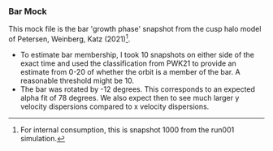 ### Bar Mock

This mock file is the bar 'growth phase' snapshot from the cusp halo model of Petersen, Weinberg, Katz (2021)[^1].

 - To estimate bar membership, I took 10 snapshots on either side of the exact time and used the classification from PWK21 to provide an estimate from 0-20 of whether the orbit is a member of the bar. A reasonable threshold might be 10.  
 - The bar was rotated by -12 degrees. This corresponds to an expected alpha fit of 78 degrees. We also expect then to see much larger y velocity dispersions compared to x velocity dispersions.

[^1]: For internal consumption, this is snapshot 1000 from the run001 simulation.
